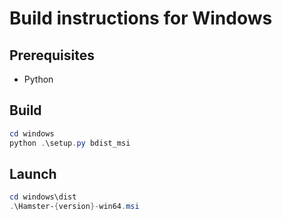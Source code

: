 # Build instructions for Windows
## Prerequisites
- Python

## Build

```powershell
cd windows
python .\setup.py bdist_msi 
```

## Launch

```powershell
cd windows\dist
.\Hamster-{version}-win64.msi
```